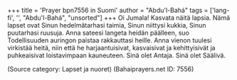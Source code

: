 +++
title = 'Prayer bpn7556 in Suomi'
author = "Abdu'l-Bahá"
tags = ['lang-fi', '', "Abdu'l-Bahá", "unsorted"]
+++
Oi Jumala! Kasvata näitä lapsia. Nämä lapset ovat Sinun hedelmätarhasi taimia, Sinun niittysi kukkia, Sinun puutarhasi ruusuja. Anna sateesi langeta heidän  päälleen, suo Todellisuuden auringon paistaa rakkauttasi heille. Anna vienon tuulesi virkistää heitä, niin että he harjaantuisivat, kasvaisivat ja kehittyisivät ja puhkeaisivat loistavimpaan kauneuteen. Sinä olet Antaja. Sinä olet Säälivä.

(Source category: Lapset ja nuoret)
(Bahaiprayers.net ID: 7556)
